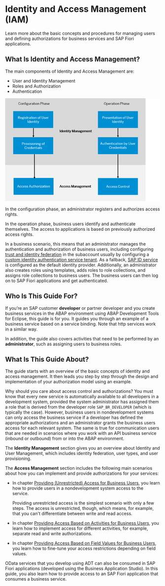 <!-- loio5b6290112008456b9e9400faebb8cd33 -->

# Identity and Access Management \(IAM\)

Learn more about the basic concepts and procedures for managing users and defining authorizations for business services and SAP Fiori applications.



<a name="loio5b6290112008456b9e9400faebb8cd33__section_fvs_1qz_jrb"/>

## What Is Identity and Access Management?

The main components of Identity and Access Management are:

-   User and Identity Management
-   Roles and Authorization
-   Authentication

![](images/IAM_Overview_215b0ed.png)

In the configuration phase, an administrator registers and authorizes access rights.

In the operation phase, business users identify and authenticate themselves. The access to applications is based on previously authorized access rights.

In a business scenario, this means that an administrator manages the authentication and authorization of business users, including configuring [trust and identity federation](https://help.sap.com/viewer/65de2977205c403bbc107264b8eccf4b/Cloud/en-US/cb1bc8f1bd5c482e891063960d7acd78.html) in the subaccount usually by configuring a [custom identity authentication service tenant](../20-getting-started/setup-of-a-custom-identity-service-550251a.md)​. As a fallback, [SAP ID service](https://help.sap.com/viewer/ae8e8427ecdf407790d96dad93b5f723/Cloud/en-US/d6a8db70bdde459f92f2837349f95090.html) is configured as the default identity provider. Additionally, an administrator also creates roles using templates, adds roles to role collections, and assigns role collections to business users. The business users can then log on to SAP Fiori applications and get authenticated.



<a name="loio5b6290112008456b9e9400faebb8cd33__section_xxr_1hr_cmb"/>

## Who Is This Guide For?

If you’re an SAP customer **developer** or partner developer and you create business services in the ABAP environment using ABAP Development Tools for Eclipse, this guide is for you. It guides you through an example of a business service based on a service binding. Note that http services work in a similar way.

In addition, the guide also covers activities that need to be performed by an **administrator**, such as assigning users to business roles.



<a name="loio5b6290112008456b9e9400faebb8cd33__section_fbd_1m4_nlb"/>

## What Is This Guide About?

The guide starts with an overview of the basic concepts of identity and access management. It then leads you step by step through the design and implementation of your authorization model using an example.

Why should you care about access control and authorizations? You must know that every new service is automatically available to all developers in a development system, provided the system administrator has assigned them a role that is derived from the developer role `SAP_BR_DEVELOPER` \(which is typically the case\). However, business users in nondevelopment systems can only access the business service if a developer has defined the appropriate authorizations and an administrator grants the business users access for each relevant system. The same is true for communication users that are needed in scenarios where you work with an API business service \(inbound or outbound\) from or into the ABAP environment.

The **Identity Management** section gives you an overview about Identity and User Management, which includes identity federation, user types, and user provisioning.

The **Access Management** section includes the following main scenarios about how you can implement and provide authorizations for your services:

-   In chapter [Providing \(Unrestricted\) Access for Business Users](providing-unrestricted-access-for-business-users-41f3639.md), you learn how to provide users in a nondevelopment system access to the service.

    Providing unrestricted access is the simplest scenario with only a few steps. The access is unrestricted, though, which means, for example, that you can't differentiate between write and read access.

-   In chapter [Providing Access Based on Activities for Business Users](providing-access-based-on-activities-for-business-users-f070f5d.md), you learn how to implement access for different activities, for example, separate read and write authorizations.

-   In chapter [Providing Access Based on Field Values for Business Users](providing-access-based-on-field-values-for-business-users-d60c7fb.md), you learn how to fine-tune your access restrictions depending on field values.


OData services that you develop using ADT can also be consumed in SAP Fiori applications \(developed using the Business Application Studio\). In this guide, you also learn how to provide access to an SAP Fiori application that consumes a business service.

